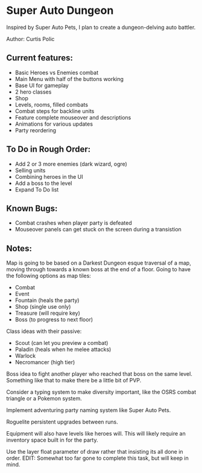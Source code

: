 # Super Auto Dungeon
Inspired by Super Auto Pets, I plan to create a dungeon-delving auto battler.

Author: Curtis Polic

## Current features:
- Basic Heroes vs Enemies combat
- Main Menu with half of the buttons working
- Base UI for gameplay
- 2 hero classes
- Shop
- Levels, rooms, filled combats
- Combat steps for backline units
- Feature complete mouseover and descriptions
- Animations for various updates
- Party reordering

## To Do in Rough Order:
- Add 2 or 3 more enemies (dark wizard, ogre)
- Selling units
- Combining heroes in the UI
- Add a boss to the level
- Expand To Do list

## Known Bugs:
- Combat crashes when player party is defeated
- Mouseover panels can get stuck on the screen during a transistion

## Notes:

Map is going to be based on a Darkest Dungeon esque traversal of a map, moving through towards a known boss at the end of a floor. 
Going to have the following options as map tiles:
- Combat
- Event
- Fountain (heals the party)
- Shop (single use only)
- Treasure (will require key)
- Boss (to progress to next floor)

Class ideas with their passive:
- Scout (can let you preview a combat)
- Paladin (heals when he melee attacks)
- Warlock
- Necromancer (high tier)

Boss idea to fight another player who reached that boss on the same level. Something like that to make there be a little bit of PVP.

Consider a typing system to make diversity important, like the OSRS combat triangle or a Pokemon system.

Implement adventuring party naming system like Super Auto Pets.

Roguelite persistent upgrades between runs.

Equipment will also have levels like heroes will. This will likely require an inventory space built in for the party.

Use the layer float parameter of draw rather that insisting its all done in order.
EDIT: Somewhat too far gone to complete this task, but will keep in mind.